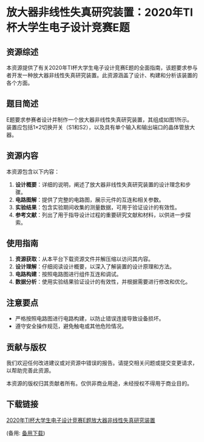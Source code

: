  # 放大器非线性失真研究装置：2020年TI杯大学生电子设计竞赛E题

 ## 资源综述

 本资源提供了有关2020年TI杯大学生电子设计竞赛E题的全面指南，该题要求参与者开发一种放大器非线性失真研究装置。此资源涵盖了设计、构建和分析该装置的各个方面。

 ## 题目简述

 E题要求参赛者设计并制作一个放大器非线性失真研究装置，其组成如图1所示。装置应包括1×2切换开关（S1和S2），以及具有单个输入和输出端口的晶体管放大器。

 ## 资源内容

 本资源包含以下内容：

 1. **设计概要**：详细的说明，阐述了放大器非线性失真研究装置的设计理念和步骤。
 2. **电路图解**：提供了完整的电路图，展示元件的互连和相关参数。
 3. **实验结果**：包含实验期间收集的测量数据，可用于验证设计的有效性。
 4. **参考文献**：列出了用于指导设计过程的重要研究文献和材料，以供进一步探索。

 ## 使用指南

 1. **资源获取**：从本平台下载资源文件并解压缩以访问其内容。
 2. **设计理解**：仔细阅读设计概要，以深入了解装置的设计原理和方法。
 3. **电路构建**：按照电路图进行组件互连和调试。
 4. **数据分析**：使用实验结果验证设计的有效性，并根据需要进行修改和优化。

 ## 注意要点

 - 严格按照电路图进行电路构建，以防止错误连接导致设备损坏。
 - 遵守安全操作规范，避免触电或其他危险情况。

 ## 贡献与版权

 我们欢迎任何改进建议或对资源中错误的报告。请提交相关问题或提交变更请求，以帮助完善此资源。

 本资源的版权归其贡献者所有。仅供非商业用途，未经授权不得用于商业目的。

 ## 下载链接
 [2020年TI杯大学生电子设计竞赛E题放大器非线性失真研究装置](https://pan.quark.cn/s/d3063141babf) 

 (备用: [备用下载](https://pan.baidu.com/s/1ulZdSGbH5lusjBcAv_oXWg?pwd=1234))

